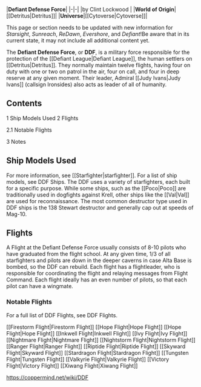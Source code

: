 |**Defiant Defense Force**|
|-|-|
|by  Clint Lockwood |
|**World of Origin**|[[Detritus\|Detritus]]|
|**Universe**|[[Cytoverse\|Cytoverse]]|

This page or section needs to be updated with new information for *Starsight*, *Sunreach*, *ReDawn*, *Evershore*, and *Defiant*!Be aware that in its current state, it may not include all additional content yet.

The **Defiant Defense Force**, or **DDF**, is a military force responsible for the protection of the [[Defiant League\|Defiant League]], the human settlers on [[Detritus\|Detritus]].
They normally maintain twelve flights, having four on duty with one or two on patrol in the air, four on call, and four in deep reserve at any given moment.
Their leader, Admiral [[Judy Ivans\|Judy Ivans]] (callsign Ironsides) also acts as leader of all of humanity.

## Contents

1 Ship Models Used
2 Flights

2.1 Notable Flights


3 Notes


## Ship Models Used
For more information, see [[Starfighter\|starfighter]].
For a list of ship models, see DDF Ships.
The DDF uses a variety of starfighters, each built for a specific purpose. While some ships, such as the [[Poco\|Poco]] are traditionally used in dogfights against Krell, other ships like the [[Val\|Val]] are used for reconnaissance. The most common destructor type used in DDF ships is the 138 Stewart destructor and generally cap out at speeds of Mag-10.

## Flights
A Flight at the Defiant Defense Force usually consists of 8-10 pilots who have graduated from the flight school. At any given time, 1/3 of all starfighters and pilots are down in the deeper caverns in case Alta Base is bombed, so the DDF can rebuild. Each flight has a flightleader, who is responsible for coordinating the flight and relaying messages from Flight Command. Each flight ideally has an even number of pilots, so that each pilot can have a wingmate.

### Notable Flights
For a full list of DDF Flights, see DDF Flights.

[[Firestorm Flight\|Firestorm Flight]]
[[Hope Flight\|Hope Flight]]
[[Hope Flight\|Hope Flight]]
[[Inkwell Flight\|Inkwell Flight]]
[[Ivy Flight\|Ivy Flight]]
[[Nightmare Flight\|Nightmare Flight]]
[[Nightstorm Flight\|Nightstorm Flight]]
[[Ranger Flight\|Ranger Flight]]
[[Riptide Flight\|Riptide Flight]]
[[Skyward Flight\|Skyward Flight]]
[[Stardragon Flight\|Stardragon Flight]]
[[Tungsten Flight\|Tungsten Flight]]
[[Valkyrie Flight\|Valkyrie Flight]]
[[Victory Flight\|Victory Flight]]
[[Xiwang Flight\|Xiwang Flight]]



https://coppermind.net/wiki/DDF